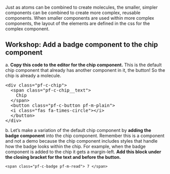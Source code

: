 Just as atoms can be combined to create molecules, the smaller, simpler components can be combined to create more complex, reusable components. When smaller components are used within more complex components, the layout of the elements are defined in the css for the complex component. 

## Workshop: Add a badge component to the chip component

a. **Copy this code to the editor for the chip component.** This is the default chip component that already has another component in it, the button! So the chip is already a molecule.

<pre class="file" data-filename="index.html" data-target="replace">
&lt;div class=&quot;pf-c-chip&quot;&gt;
  &lt;span class=&quot;pf-c-chip__text&quot;&gt;
    Chip
  &lt;/span&gt;
  &lt;button class=&quot;pf-c-button pf-m-plain&quot;&gt;
  &lt;i class=&quot;fas fa-times-circle&quot;&gt;&lt;/i&gt;
  &lt;/button&gt;
&lt;/div&gt;
</pre>

b. Let’s make a variation of the default chip component by **adding the badge component** into the chip component. Remember this is a component and not a demo because the chip component includes styles that handle how the badge looks within the chip. For example,  when the badge component is added to the chip it gets a margin-left. **Add this block under the closing bracket for the text and before the button.**

`<span class="pf-c-badge pf-m-read">
        7
</span>`
